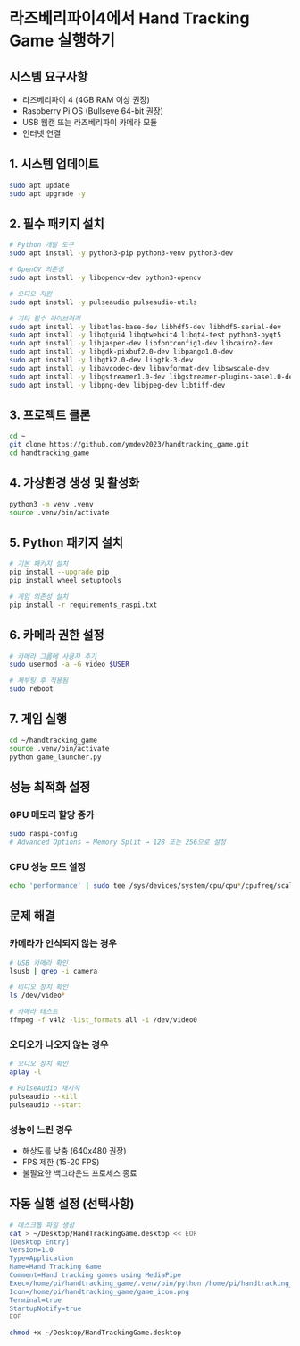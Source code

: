 # 라즈베리파이4에서 Hand Tracking Game 실행하기

## 시스템 요구사항
- 라즈베리파이 4 (4GB RAM 이상 권장)
- Raspberry Pi OS (Bullseye 64-bit 권장)
- USB 웹캠 또는 라즈베리파이 카메라 모듈
- 인터넷 연결

## 1. 시스템 업데이트
```bash
sudo apt update
sudo apt upgrade -y
```

## 2. 필수 패키지 설치
```bash
# Python 개발 도구
sudo apt install -y python3-pip python3-venv python3-dev

# OpenCV 의존성
sudo apt install -y libopencv-dev python3-opencv

# 오디오 지원
sudo apt install -y pulseaudio pulseaudio-utils

# 기타 필수 라이브러리
sudo apt install -y libatlas-base-dev libhdf5-dev libhdf5-serial-dev
sudo apt install -y libqtgui4 libqtwebkit4 libqt4-test python3-pyqt5
sudo apt install -y libjasper-dev libfontconfig1-dev libcairo2-dev
sudo apt install -y libgdk-pixbuf2.0-dev libpango1.0-dev
sudo apt install -y libgtk2.0-dev libgtk-3-dev
sudo apt install -y libavcodec-dev libavformat-dev libswscale-dev
sudo apt install -y libgstreamer1.0-dev libgstreamer-plugins-base1.0-dev
sudo apt install -y libpng-dev libjpeg-dev libtiff-dev
```

## 3. 프로젝트 클론
```bash
cd ~
git clone https://github.com/ymdev2023/handtracking_game.git
cd handtracking_game
```

## 4. 가상환경 생성 및 활성화
```bash
python3 -m venv .venv
source .venv/bin/activate
```

## 5. Python 패키지 설치
```bash
# 기본 패키지 설치
pip install --upgrade pip
pip install wheel setuptools

# 게임 의존성 설치
pip install -r requirements_raspi.txt
```

## 6. 카메라 권한 설정
```bash
# 카메라 그룹에 사용자 추가
sudo usermod -a -G video $USER

# 재부팅 후 적용됨
sudo reboot
```

## 7. 게임 실행
```bash
cd ~/handtracking_game
source .venv/bin/activate
python game_launcher.py
```

## 성능 최적화 설정

### GPU 메모리 할당 증가
```bash
sudo raspi-config
# Advanced Options → Memory Split → 128 또는 256으로 설정
```

### CPU 성능 모드 설정
```bash
echo 'performance' | sudo tee /sys/devices/system/cpu/cpu*/cpufreq/scaling_governor
```

## 문제 해결

### 카메라가 인식되지 않는 경우
```bash
# USB 카메라 확인
lsusb | grep -i camera

# 비디오 장치 확인
ls /dev/video*

# 카메라 테스트
ffmpeg -f v4l2 -list_formats all -i /dev/video0
```

### 오디오가 나오지 않는 경우
```bash
# 오디오 장치 확인
aplay -l

# PulseAudio 재시작
pulseaudio --kill
pulseaudio --start
```

### 성능이 느린 경우
- 해상도를 낮춤 (640x480 권장)
- FPS 제한 (15-20 FPS)
- 불필요한 백그라운드 프로세스 종료

## 자동 실행 설정 (선택사항)
```bash
# 데스크톱 파일 생성
cat > ~/Desktop/HandTrackingGame.desktop << EOF
[Desktop Entry]
Version=1.0
Type=Application
Name=Hand Tracking Game
Comment=Hand tracking games using MediaPipe
Exec=/home/pi/handtracking_game/.venv/bin/python /home/pi/handtracking_game/game_launcher.py
Icon=/home/pi/handtracking_game/game_icon.png
Terminal=true
StartupNotify=true
EOF

chmod +x ~/Desktop/HandTrackingGame.desktop
```
